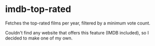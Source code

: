 # imdb-top-rated
Fetches the top-rated films per year, filtered by a minimum vote count.

Couldn't find any website that offers this feature (IMDB included), so I decided to make one of my own.
